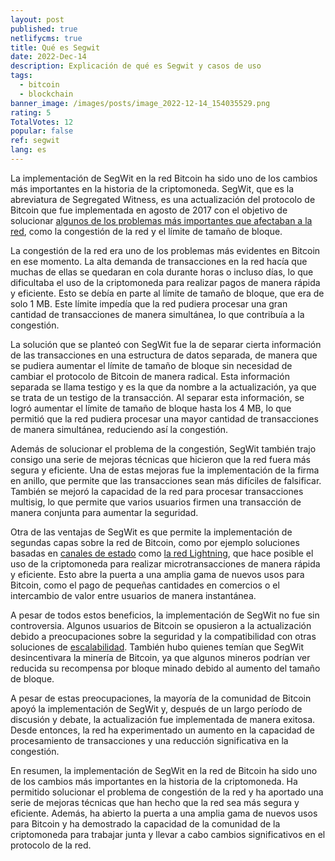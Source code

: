 ```yaml
---
layout: post
published: true
netlifycms: true
title: Qué es Segwit
date: 2022-Dec-14
description: Explicación de qué es Segwit y casos de uso
tags:
  - bitcoin
  - blockchain
banner_image: /images/posts/image_2022-12-14_154035529.png
rating: 5
TotalVotes: 12
popular: false
ref: segwit
lang: es
---
```

La implementación de SegWit en la red Bitcoin ha sido uno de los cambios más importantes en la historia de la criptomoneda. SegWit, que es la abreviatura de Segregated Witness, es una actualización del protocolo de Bitcoin que fue implementada en agosto de 2017 con el objetivo de solucionar [algunos de los problemas más importantes que afectaban a la red](https://criptomo.com/problema-escalabilidad/), como la congestión de la red y el límite de tamaño de bloque.

La congestión de la red era uno de los problemas más evidentes en Bitcoin en ese momento. La alta demanda de transacciones en la red hacía que muchas de ellas se quedaran en cola durante horas o incluso días, lo que dificultaba el uso de la criptomoneda para realizar pagos de manera rápida y eficiente. Esto se debía en parte al límite de tamaño de bloque, que era de solo 1 MB. Este límite impedía que la red pudiera procesar una gran cantidad de transacciones de manera simultánea, lo que contribuía a la congestión.

La solución que se planteó con SegWit fue la de separar cierta información de las transacciones en una estructura de datos separada, de manera que se pudiera aumentar el límite de tamaño de bloque sin necesidad de cambiar el protocolo de Bitcoin de manera radical. Esta información separada se llama testigo y es la que da nombre a la actualización, ya que se trata de un testigo de la transacción. Al separar esta información, se logró aumentar el límite de tamaño de bloque hasta los 4 MB, lo que permitió que la red pudiera procesar una mayor cantidad de transacciones de manera simultánea, reduciendo así la congestión.

Además de solucionar el problema de la congestión, SegWit también trajo consigo una serie de mejoras técnicas que hicieron que la red fuera más segura y eficiente. Una de estas mejoras fue la implementación de la firma en anillo, que permite que las transacciones sean más difíciles de falsificar. También se mejoró la capacidad de la red para procesar transacciones multisig, lo que permite que varios usuarios firmen una transacción de manera conjunta para aumentar la seguridad.

Otra de las ventajas de SegWit es que permite la implementación de segundas capas sobre la red de Bitcoin, como  por ejemplo soluciones basadas en [canales de estado](https://criptomo.com/que-son-los-canales-de-estado/) como [la red Lightning](https://criptomo.com/qué-es-la-red-lightning/), que hace posible el uso de la criptomoneda para realizar microtransacciones de manera rápida y eficiente. Esto abre la puerta a una amplia gama de nuevos usos para Bitcoin, como el pago de pequeñas cantidades en comercios o el intercambio de valor entre usuarios de manera instantánea.

A pesar de todos estos beneficios, la implementación de SegWit no fue sin controversia. Algunos usuarios de Bitcoin se opusieron a la actualización debido a preocupaciones sobre la seguridad y la compatibilidad con otras soluciones de [escalabilidad](https://criptomo.com/trilema-escalabilidad/). También hubo quienes temían que SegWit desincentivara la minería de Bitcoin, ya que algunos mineros podrían ver reducida su recompensa por bloque minado debido al aumento del tamaño de bloque.

A pesar de estas preocupaciones, la mayoría de la comunidad de Bitcoin apoyó la implementación de SegWit y, después de un largo período de discusión y debate, la actualización fue implementada de manera exitosa. Desde entonces, la red ha experimentado un aumento en la capacidad de procesamiento de transacciones y una reducción significativa en la congestión.

En resumen, la implementación de SegWit en la red de Bitcoin ha sido uno de los cambios más importantes en la historia de la criptomoneda. Ha permitido solucionar el problema de congestión de la red y ha aportado una serie de mejoras técnicas que han hecho que la red sea más segura y eficiente. Además, ha abierto la puerta a una amplia gama de nuevos usos para Bitcoin y ha demostrado la capacidad de la comunidad de la criptomoneda para trabajar junta y llevar a cabo cambios significativos en el protocolo de la red.

